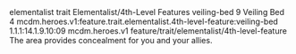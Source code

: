 <ability>
  <metadata>
    <class>elementalist</class>
    <feature_type>trait</feature_type>
    <file_dpath>Elementalist/4th-Level Features</file_dpath>
    <item_id>veiling-bed</item_id>
    <item_index>9</item_index>
    <item_name>Veiling Bed</item_name>
    <level>4</level>
    <scc>mcdm.heroes.v1:feature.trait.elementalist.4th-level-feature:veiling-bed</scc>
    <scdc>1.1.1:14.1.9.10:09</scdc>
    <source>mcdm.heroes.v1</source>
    <type>feature/trait/elementalist/4th-level-feature</type>
  </metadata>
  <effects>
    <effect type="mundane">The area provides concealment for you and your allies.</effect>
  </effects>
</ability>
